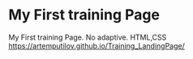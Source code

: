 # My First training Page
My First training Page. No adaptive. 
HTML,CSS 
https://artemputilov.github.io/Training_LandingPage/
